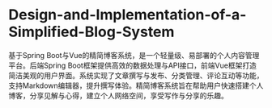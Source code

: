 # Design-and-Implementation-of-a-Simplified-Blog-System
基于Spring Boot与Vue的精简博客系统，是一个轻量级、易部署的个人内容管理平台。后端Spring Boot框架提供高效的数据处理与API接口，前端Vue框架打造简洁美观的用户界面。系统实现了文章撰写与发布、分类管理、评论互动等功能，支持Markdown编辑器，提升撰写体验。精简博客系统旨在帮助用户快速搭建个人博客，分享见解与心得，建立个人网络空间，享受写作与分享的乐趣。
